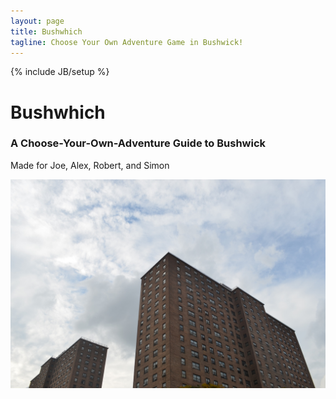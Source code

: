 ```yaml
---
layout: page
title: Bushwhich
tagline: Choose Your Own Adventure Game in Bushwick!
---
```

{% include JB/setup %}

<div id="text">
	<h1>Bushwhich</h1>
	<h3>A Choose-Your-Own-Adventure Guide to Bushwick</h3>
	<p>Made for Joe, Alex, Robert, and Simon</p>
	<i class="fa fa-play-circle-o fa-5x">
	</i>
</div>



<img id="image" src="assets/images/start.jpg" class="center" />